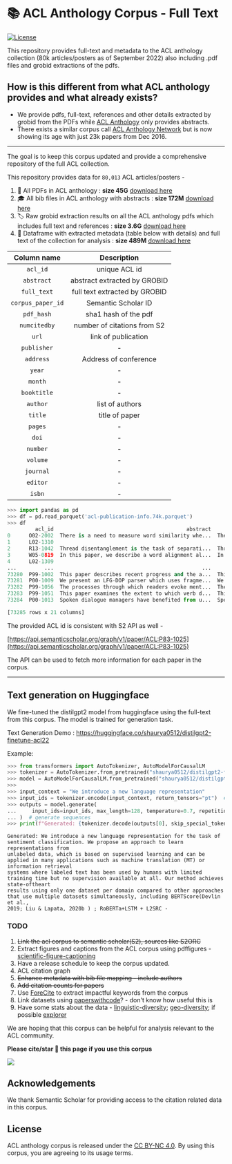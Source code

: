 # 📚  ACL Anthology Corpus - Full Text

[![License](https://img.shields.io/badge/License-CC%20BY--NC%204.0-lightgrey.svg)](https://creativecommons.org/licenses/by-nc-sa/4.0/)

This repository provides full-text and metadata to the ACL anthology collection (80k articles/posters as of September 2022) also including .pdf files and grobid extractions of the pdfs.

## How is this different from what ACL anthology provides and what already exists?

- We provide pdfs, full-text, references and other details extracted by grobid from the PDFs while [ACL Anthology](https://aclanthology.org/anthology+abstracts.bib.gz) only provides abstracts.
- There exists a similar corpus call [ACL Anthology Network](https://clair.eecs.umich.edu/aan/about.php) but is now showing its age with just 23k papers from Dec 2016.

----

The goal is to keep this corpus updated and provide a comprehensive repository of the full ACL collection.

This repository provides data for `80,013` ACL articles/posters -

1. 📖 All PDFs in ACL anthology : **size 45G**  [download here](https://drive.google.com/file/d/1OGHyJrkaVpbrdbmxsDotG-tI3LiKyxuC/view?usp=sharing)
2. 🎓 All bib files in ACL anthology with abstracts : **size 172M** [download here](https://drive.google.com/file/d/1dJ-iE85moBv3iYG2LhRLT6KQyVkmllBg/view?usp=sharing)
3. 🏷️  Raw grobid extraction results on all the ACL anthology pdfs which includes full text and references : **size 3.6G** [download here](https://drive.google.com/file/d/1xC-K6__W3FCalIDBlDROeN4d4xh0IVry/view?usp=sharing)
4. 💾  Dataframe with extracted metadata (table below with details) and full text of the collection for analysis : **size 489M** [download here](https://drive.google.com/file/d/1CFCzNGlTls0H-Zcaem4Hg_ETj4ebhcDO/view?usp=sharing)

|  **Column name**   |        **Description**        |
| :----------------: | :---------------------------: |
|     `acl_id`      |         unique ACL id         |
|    `abstract`     | abstract extracted by GROBID  |
|    `full_text`    | full text extracted by GROBID |
| `corpus_paper_id` |      Semantic Scholar ID      |
|    `pdf_hash`     |     sha1 hash of the pdf      |
|   `numcitedby`    |  number of citations from S2  |
|       `url`       |      link of publication      |
|    `publisher`    |               -               |
|     `address`     |     Address of conference     |
|       `year`       |               -               |
|      `month`      |               -               |
|    `booktitle`    |               -               |
|     `author`      |        list of authors        |
|      `title`      |        title of paper         |
|      `pages`      |               -               |
|       `doi`       |               -               |
|     `number`      |               -               |
|     `volume`      |               -               |
|     `journal`     |               -               |
|     `editor`      |               -               |
|      `isbn`       |               -               |

```python
>>> import pandas as pd
>>> df = pd.read_parquet('acl-publication-info.74k.parquet')
>>> df
         acl_id                                           abstract                                          full_text  corpus_paper_id                                  pdf_hash  ...  number volume journal editor  isbn
0      O02-2002  There is a need to measure word similarity whe...  There is a need to measure word similarity whe...         18022704  0b09178ac8d17a92f16140365363d8df88c757d0  ...    None   None    None   None  None
1      L02-1310                                                                                                                8220988  8d5e31610bc82c2abc86bc20ceba684c97e66024  ...    None   None    None   None  None
2      R13-1042  Thread disentanglement is the task of separati...  Thread disentanglement is the task of separati...         16703040  3eb736b17a5acb583b9a9bd99837427753632cdb  ...    None   None    None   None  None
3      W05-0819  In this paper, we describe a word alignment al...  In this paper, we describe a word alignment al...          1215281  b20450f67116e59d1348fc472cfc09f96e348f55  ...    None   None    None   None  None
4      L02-1309                                                                                                               18078432  011e943b64a78dadc3440674419821ee080f0de3  ...    None   None    None   None  None
...         ...                                                ...                                                ...              ...                                       ...  ...     ...    ...     ...    ...   ...
73280  P99-1002  This paper describes recent progress and the a...  This paper describes recent progress and the a...           715160  ab17a01f142124744c6ae425f8a23011366ec3ee  ...    None   None    None   None  None
73281  P00-1009  We present an LFG-DOP parser which uses fragme...  We present an LFG-DOP parser which uses fragme...          1356246  ad005b3fd0c867667118482227e31d9378229751  ...    None   None    None   None  None
73282  P99-1056  The processes through which readers evoke ment...  The processes through which readers evoke ment...          7277828  924cf7a4836ebfc20ee094c30e61b949be049fb6  ...    None   None    None   None  None
73283  P99-1051  This paper examines the extent to which verb d...  This paper examines the extent to which verb d...          1829043  6b1f6f28ee36de69e8afac39461ee1158cd4d49a  ...    None   None    None   None  None
73284  P00-1013  Spoken dialogue managers have benefited from u...  Spoken dialogue managers have benefited from u...         10903652  483c818c09e39d9da47103fbf2da8aaa7acacf01  ...    None   None    None   None  None

[73285 rows x 21 columns]
```

The  provided ACL id is consistent with S2 API as well -

[https://api.semanticscholar.org/graph/v1/paper/ACL:P83-1025](https://api.semanticscholar.org/graph/v1/paper/ACL:P83-1025)

The API can be used to fetch more information for each paper in the corpus.

---

## Text generation on Huggingface

We fine-tuned the distilgpt2 model from huggingface using the full-text from this corpus. The model is trained for generation task.

Text Generation Demo : <https://huggingface.co/shaurya0512/distilgpt2-finetune-acl22>

Example:

```python
>>> from transformers import AutoTokenizer, AutoModelForCausalLM
>>> tokenizer = AutoTokenizer.from_pretrained("shaurya0512/distilgpt2-finetune-acl22")
>>> model = AutoModelForCausalLM.from_pretrained("shaurya0512/distilgpt2-finetune-acl22")
>>>
>>> input_context = "We introduce a new language representation"
>>> input_ids = tokenizer.encode(input_context, return_tensors="pt")  # encode input context
>>> outputs = model.generate(
...     input_ids=input_ids, max_length=128, temperature=0.7, repetition_penalty=1.2
... )  # generate sequences
>>> print(f"Generated: {tokenizer.decode(outputs[0], skip_special_tokens=True)}")
```

```text
Generated: We introduce a new language representation for the task of sentiment classification. We propose an approach to learn representations from   
unlabeled data, which is based on supervised learning and can be applied in many applications such as machine translation (MT) or information retrieval   
systems where labeled text has been used by humans with limited training time but no supervision available at all. Our method achieves state-oftheart   
results using only one dataset per domain compared to other approaches that use multiple datasets simultaneously, including BERTScore(Devlin et al.,   
2019; Liu & Lapata, 2020b ) ; RoBERTa+LSTM + L2SRC -  
```

### TODO

1. ~~Link the acl corpus to semantic scholar(S2), sources like S2ORC~~
2. Extract figures and captions from the ACL corpus using pdffigures - [scientific-figure-captioning](https://github.com/billchen0/scientific-figure-captioning)
3. Have a release schedule to keep the corpus updated.
4. ACL citation graph
5. ~~Enhance metadata with bib file mapping - include authors~~
6. ~~Add citation counts for papers~~
7. Use [ForeCite](https://github.com/allenai/ForeCite) to extract impactful keywords from the corpus
8. Link datasets using [paperswithcode](https://github.com/paperswithcode/paperswithcode-data)? - don't know how useful this is
9. Have some stats about the data - [linguistic-diversity](http://stats.aclrollingreview.org/submissions/linguistic-diversity/); [geo-diversity](http://stats.aclrollingreview.org/submissions/geo-diversity/); if possible [explorer](http://stats.aclrollingreview.org/submissions/explorer/)

We are hoping that this corpus can be helpful for analysis relevant to the ACL community.

**Please cite/star 🌟 this page if you use this corpus**

[<img src="https://img.shields.io/badge/Buy%20Me%20a%20Coffee-ffdd00?style=for-the-badge&logo=buy-me-a-coffee&logoColor=black">](https://www.buymeacoffee.com/shauryrG)

<!-- If you are feeling generous buy me a ☕   -->

## Acknowledgements

We thank Semantic Scholar for providing access to the citation related data in this corpus.

## License

ACL anthology corpus is released under the [CC BY-NC 4.0](https://creativecommons.org/licenses/by-nc/4.0/).  By using this corpus, you are agreeing to its usage terms.
